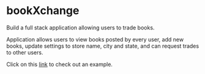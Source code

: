 # bookXchange
Build a full stack application allowing users to trade books.
<br>
<p>Application allows users to view books posted by every user, add new books, update settings to store name, city and state, and can request trades to other users.</p>
<p>
  Click on this <a href="">link</a> to check out an example.
</p>
